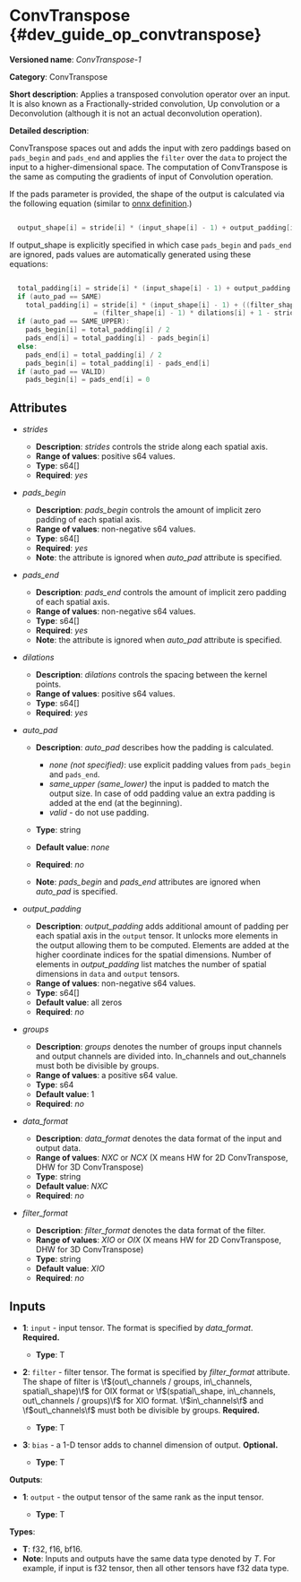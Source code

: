 # ConvTranspose {#dev_guide_op_convtranspose}

**Versioned name**: *ConvTranspose-1*

**Category**: ConvTranspose

**Short description**: Applies a transposed convolution operator over an input.
It is also known as a Fractionally-strided convolution, Up convolution or
a Deconvolution (although it is not an actual deconvolution operation).

**Detailed description**:

ConvTranspose spaces out and adds the input with zero paddings based on
``pads_begin`` and ``pads_end`` and applies the ``filter`` over the ``data`` to
project the input to a higher-dimensional space. The computation of
ConvTranspose is the same as computing the gradients of input of Convolution
operation.

If the pads parameter is provided, the shape of the output is calculated via the
following equation
(similar to [onnx definition](https://github.com/onnx/onnx/blob/master/docs/Operators.md#convtranspose).)

~~~cpp

  output_shape[i] = stride[i] * (input_shape[i] - 1) + output_padding[i] + ((filter_shape[i] - 1) * dilations[i] + 1) - pads_begin[i] - pads_end[i]

~~~

If output_shape is explicitly specified in which case `pads_begin` and
`pads_end` are ignored, pads values are automatically generated using these
equations:

~~~cpp

  total_padding[i] = stride[i] * (input_shape[i] - 1) + output_padding[i] + ((filter_shape[i] - 1) * dilations[i] + 1) - output_shape[i]
  if (auto_pad == SAME)
    total_padding[i] = stride[i] * (input_shape[i] - 1) + ((filter_shape[i] - 1) * dilations[i] + 1) - input_shape[i] * stride[i]
                     = (filter_shape[i] - 1) * dilations[i] + 1 - stride[i]
  if (auto_pad == SAME_UPPER):
    pads_begin[i] = total_padding[i] / 2
    pads_end[i] = total_padding[i] - pads_begin[i]
  else:
    pads_end[i] = total_padding[i] / 2
    pads_begin[i] = total_padding[i] - pads_end[i]
  if (auto_pad == VALID)
    pads_begin[i] = pads_end[i] = 0

~~~

## Attributes

* *strides*

  * **Description**: *strides* controls the stride along each spatial axis.
  * **Range of values**: positive s64 values.
  * **Type**: s64[]
  * **Required**: *yes*

* *pads_begin*

  * **Description**: *pads_begin* controls the amount of implicit zero padding
    of each spatial axis.
  * **Range of values**: non-negative s64 values.
  * **Type**: s64[]
  * **Required**: *yes*
  * **Note**: the attribute is ignored when *auto_pad* attribute is specified.

* *pads_end*

  * **Description**: *pads_end* controls the amount of implicit zero padding of
    each spatial axis.
  * **Range of values**: non-negative s64 values.
  * **Type**: s64[]
  * **Required**: *yes*
  * **Note**: the attribute is ignored when *auto_pad* attribute is specified.

* *dilations*

  * **Description**: *dilations* controls the spacing between the kernel points.
  * **Range of values**: positive s64 values.
  * **Type**: s64[]
  * **Required**: *yes*

* *auto_pad*

  * **Description**: *auto_pad* describes how the padding is calculated.

    * *none (not specified)*: use explicit padding values from ``pads_begin``
      and ``pads_end``.
    * *same_upper (same_lower)* the input is padded to match the output size.
      In case of odd padding value an extra padding is added at the end
      (at the beginning).
    * *valid* - do not use padding.

  * **Type**: string
  * **Default value**: *none*
  * **Required**: *no*
  * **Note**: *pads_begin* and *pads_end* attributes are ignored when *auto_pad*
    is specified.

* *output_padding*

  * **Description**: *output_padding* adds additional amount of padding per
    each spatial axis in the ``output`` tensor. It unlocks more elements in the
    output allowing them to be computed. Elements are added at the higher
    coordinate indices for the spatial dimensions. Number of elements in
    *output_padding* list matches the number of spatial dimensions in ``data``
    and ``output`` tensors.
  * **Range of values**: non-negative s64 values.
  * **Type**: s64[]
  * **Default value**: all zeros
  * **Required**: *no*

* *groups*

  * **Description**: *groups* denotes the number of groups input channels and
    output channels are divided into. In_channels and out_channels must both be
    divisible by groups.
  * **Range of values**: a positive s64 value.
  * **Type**: s64
  * **Default value**: 1
  * **Required**: *no*

* *data_format*

  * **Description**: *data_format* denotes the data format of the input and
    output data.
  * **Range of values**: *NXC* or *NCX* (X means HW for 2D ConvTranspose, DHW
    for 3D ConvTranspose)
  * **Type**: string
  * **Default value**: *NXC*
  * **Required**: *no*

* *filter_format*

  * **Description**: *filter_format* denotes the data format of the filter.
  * **Range of values**: *XIO* or *OIX* (X means HW for 2D ConvTranspose, DHW
    for 3D ConvTranspose)
  * **Type**: string
  * **Default value**: *XIO*
  * **Required**: *no*

## Inputs

* **1**: ``input`` - input tensor. The format is specified by *data_format*.
  **Required.**

  * **Type**: T

* **2**: ``filter`` - filter tensor. The format is specified by *filter_format*
  attribute. The shape of filter is
  \f$(out\_channels / groups, in\_channels, spatial\_shape)\f$ for OIX format
  or \f$(spatial\_shape, in\_channels, out\_channels / groups)\f$ for XIO
  format. \f$in\_channels\f$ and \f$out\_channels\f$ must both be
  divisible by groups. **Required.**

  * **Type**: T

* **3**: ``bias`` - a 1-D tensor adds to channel dimension of output.
  **Optional.**

  * **Type**: T

**Outputs**:

* **1**: ``output`` - the output tensor of the same rank as the input tensor.

  * **Type**: T

**Types**:

* **T**: f32, f16, bf16.
* **Note**: Inputs and outputs have the same data type denoted by *T*. For
  example, if input is f32 tensor, then all other tensors have f32 data type.
